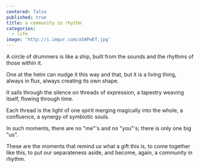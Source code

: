 ```yaml
---
centered: false
published: true
title: a community in rhythm
categories:
  - life
image: 'http://i.imgur.com/a5APwEf.jpg'
---
```

A circle of drummers 
is like a ship,
built from the sounds 
and the rhythms
of those within it.

One at the helm
can nudge it
this way and that,
but it is a living thing,
always in flux,
always creating
its own shape.

It sails through the silence
on threads of expression,
a tapestry weaving itself,
flowing through time.

Each thread 
is the light of one spirit
merging magically
into the whole,
a confluence,
a synergy
of symbiotic souls.

In such moments,
there are no "me"'s
and no "you"'s;
there is only
one big "us". 

These are the moments
that remind us
what a gift this is,
to come together like this,
to put our separateness aside,
and become, again,
a community
in rhythm.


